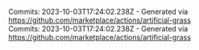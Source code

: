 Commits: 2023-10-03T17:24:02.238Z - Generated via https://github.com/marketplace/actions/artificial-grass
<br>
Commits: 2023-10-03T17:24:02.238Z - Generated via https://github.com/marketplace/actions/artificial-grass
<br>
